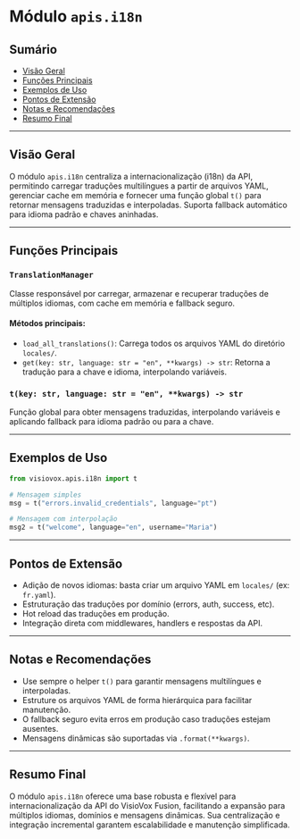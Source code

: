 # Módulo `apis.i18n`

## Sumário
- [Visão Geral](#visão-geral)
- [Funções Principais](#funções-principais)
- [Exemplos de Uso](#exemplos-de-uso)
- [Pontos de Extensão](#pontos-de-extensão)
- [Notas e Recomendações](#notas-e-recomendações)
- [Resumo Final](#resumo-final)

---

## Visão Geral
O módulo `apis.i18n` centraliza a internacionalização (i18n) da API, permitindo carregar traduções multilíngues a partir de arquivos YAML, gerenciar cache em memória e fornecer uma função global `t()` para retornar mensagens traduzidas e interpoladas. Suporta fallback automático para idioma padrão e chaves aninhadas.

---

## Funções Principais

### `TranslationManager`
Classe responsável por carregar, armazenar e recuperar traduções de múltiplos idiomas, com cache em memória e fallback seguro.

#### Métodos principais:
- `load_all_translations()`: Carrega todos os arquivos YAML do diretório `locales/`.
- `get(key: str, language: str = "en", **kwargs) -> str`: Retorna a tradução para a chave e idioma, interpolando variáveis.

### `t(key: str, language: str = "en", **kwargs) -> str`
Função global para obter mensagens traduzidas, interpolando variáveis e aplicando fallback para idioma padrão ou para a chave.

---

## Exemplos de Uso

```python
from visiovox.apis.i18n import t

# Mensagem simples
msg = t("errors.invalid_credentials", language="pt")

# Mensagem com interpolação
msg2 = t("welcome", language="en", username="Maria")
```

---

## Pontos de Extensão
- Adição de novos idiomas: basta criar um arquivo YAML em `locales/` (ex: `fr.yaml`).
- Estruturação das traduções por domínio (errors, auth, success, etc).
- Hot reload das traduções em produção.
- Integração direta com middlewares, handlers e respostas da API.

---

## Notas e Recomendações
- Use sempre o helper `t()` para garantir mensagens multilíngues e interpoladas.
- Estruture os arquivos YAML de forma hierárquica para facilitar manutenção.
- O fallback seguro evita erros em produção caso traduções estejam ausentes.
- Mensagens dinâmicas são suportadas via `.format(**kwargs)`.

---

## Resumo Final
O módulo `apis.i18n` oferece uma base robusta e flexível para internacionalização da API do VisioVox Fusion, facilitando a expansão para múltiplos idiomas, domínios e mensagens dinâmicas. Sua centralização e integração incremental garantem escalabilidade e manutenção simplificada. 